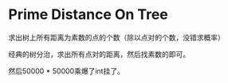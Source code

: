 # Prime Distance On Tree

求出树上所有距离为素数的点的个数（除以点对的个数，没错求概率）

经典的树分治，求出所有点对的距离，然后找素数的即可。

然后50000 \* 50000乘爆了int挂了。
